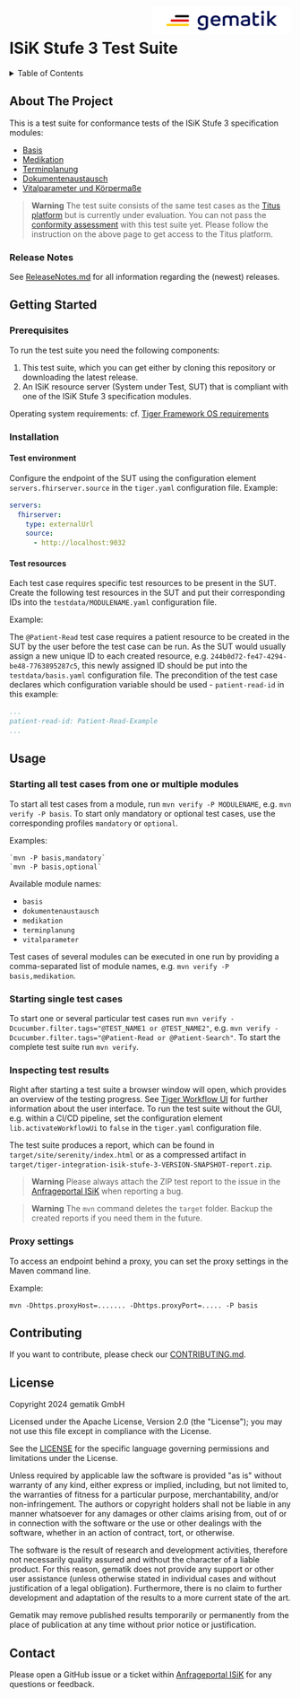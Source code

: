 <img align="right" width="250" height="47" src="imgs/gematik_logo.png"/> <br/> 

# ISiK Stufe 3 Test Suite

<details>
  <summary>Table of Contents</summary>
  <ol>
    <li>
      <a href="#about-the-project">About The Project</a>
       <ul>
        <li><a href="#release-notes">Release Notes</a></li>
      </ul>
	</li>
    <li>
      <a href="#getting-started">Getting Started</a>
      <ul>
        <li><a href="#prerequisites">Prerequisites</a></li>
        <li><a href="#installation">Installation</a></li>
      </ul>
    </li>
    <li><a href="#usage">Usage</a></li>
    <li><a href="#contributing">Contributing</a></li>
    <li><a href="#license">License</a></li>
    <li><a href="#contact">Contact</a></li>
  </ol>
</details>

## About The Project
This is a test suite for conformance tests of the ISiK Stufe 3 specification modules:

- [Basis](https://simplifier.net/guide/isik-basis-v3?version=current)
- [Medikation](https://simplifier.net/guide/isik-medikation-v3?version=current)
- [Terminplanung](https://simplifier.net/guide/isik-terminplanung-v3?version=current)
- [Dokumentenaustausch](https://simplifier.net/guide/isik-dokumentenaustausch-v3?version=current)
- [Vitalparameter und Körpermaße](https://simplifier.net/guide/isik-vitalparamater-v3?version=current)

> **Warning**
> The test suite consists of the same test cases as the [Titus platform](https://fachportal.gematik.de/toolkit/titus-ps-testmodule) but is currently under evaluation. You can not pass the [conformity assessment](https://fachportal.gematik.de/gematik-onlineshop/bestaetigungsverfahren-isik-isip) with this test suite yet. Please follow the instruction on the above page to get access to the Titus platform. 

### Release Notes
See [ReleaseNotes.md](./ReleaseNotes.md) for all information regarding the (newest) releases.

## Getting Started

### Prerequisites

To run the test suite you need the following components:

1. This test suite, which you can get either by cloning this repository or downloading the latest release.
2. An ISiK resource server (System under Test, SUT) that is compliant with one of the ISiK Stufe 3 specification modules.

Operating system requirements: cf. [Tiger Framework OS requirements](https://gematik.github.io/app-Tiger/Tiger-User-Manual.html#_requirements)

### Installation

#### Test environment
Configure the endpoint of the SUT using the configuration element `servers.fhirserver.source` in the `tiger.yaml` configuration file. Example:

```yaml
servers:
  fhirserver:
    type: externalUrl
    source:
      - http://localhost:9032
```

#### Test resources

Each test case requires specific test resources to be present in the SUT. Create the following test resources in the SUT and put their corresponding IDs into the `testdata/MODULENAME.yaml` configuration file. 

Example:

The `@Patient-Read` test case requires a patient resource to be created in the SUT by the user before the test case can be run. As the SUT would usually assign a new unique ID to each created resource, e.g. `244b0d72-fe47-4294-be48-7763895287c5`, this newly assigned ID should be put into the `testdata/basis.yaml` configuration file. The precondition of the test case declares which configuration variable should be used - `patient-read-id` in this example:  

```yaml
...
patient-read-id: Patient-Read-Example
...
```

## Usage

### Starting all test cases from one or multiple modules

To start all test cases from a module, run `mvn verify -P MODULENAME`, e.g. `mvn verify -P basis`. To start only mandatory or optional test cases, use the corresponding profiles `mandatory` or `optional`.

Examples:

```shell
`mvn -P basis,mandatory`
`mvn -P basis,optional`
```

Available module names:
- `basis`
- `dokumentenaustausch`
- `medikation`
- `terminplanung`
- `vitalparameter`

Test cases of several modules can be executed in one run by providing a comma-separated list of module names, e.g. `mvn verify -P basis,medikation`.

### Starting single test cases

To start one or several particular test cases run `mvn verify -Dcucumber.filter.tags="@TEST_NAME1 or @TEST_NAME2"`, e.g. `mvn verify -Dcucumber.filter.tags="@Patient-Read or @Patient-Search"`. To start the complete test suite run `mvn verify`.

### Inspecting test results

Right after starting a test suite a browser window will open, which provides an overview of the testing progress. See [Tiger Workflow UI](https://gematik.github.io/app-Tiger/Tiger-User-Manual.html#_tiger_user_interfaces) for further information about the user interface. To run the test suite without the GUI, e.g. within a CI/CD pipeline, set the configuration element `lib.activateWorkflowUi` to `false` in the `tiger.yaml` configuration file.

The test suite produces a report, which can be found in `target/site/serenity/index.html` or as a compressed artifact in `target/tiger-integration-isik-stufe-3-VERSION-SNAPSHOT-report.zip`. 

> **Warning**
> Please always attach the ZIP test report to the issue in the [Anfrageportal ISiK](#contact) when reporting a bug.
 

> **Warning** 
> The `mvn` command deletes the `target` folder. Backup the created reports if you need them in the future.

### Proxy settings

To access an endpoint behind a proxy, you can set the proxy settings in the Maven command line. 

Example:

```shell
mvn -Dhttps.proxyHost=....... -Dhttps.proxyPort=..... -P basis
```

## Contributing
If you want to contribute, please check our [CONTRIBUTING.md](./CONTRIBUTING.md).

## License

Copyright 2024 gematik GmbH

Licensed under the Apache License, Version 2.0 (the "License"); you may not use this file except in compliance with the License.

See the [LICENSE](./LICENSE) for the specific language governing permissions and limitations under the License.

Unless required by applicable law the software is provided "as is" without warranty of any kind, either express or implied, including, but not limited to, the warranties of fitness for a particular purpose, merchantability, and/or non-infringement. The authors or copyright holders shall not be liable in any manner whatsoever for any damages or other claims arising from, out of or in connection with the software or the use or other dealings with the software, whether in an action of contract, tort, or otherwise.

The software is the result of research and development activities, therefore not necessarily quality assured and without the character of a liable product. For this reason, gematik does not provide any support or other user assistance (unless otherwise stated in individual cases and without justification of a legal obligation). Furthermore, there is no claim to further development and adaptation of the results to a more current state of the art.

Gematik may remove published results temporarily or permanently from the place of publication at any time without prior notice or justification.

## Contact

Please open a GitHub issue or a ticket within [Anfrageportal ISiK](https://service.gematik.de/servicedesk/customer/portal/16) for any questions or feedback.
